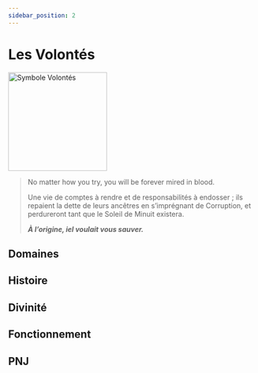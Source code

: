 ```yaml
---
sidebar_position: 2
---
```


# Les Volontés

<img src="/img/lignees/volontes.png" alt="Symbole Volontés" width="200"/>

>No matter how you try, you will be forever mired in blood.
>
>Une vie de comptes à rendre et de responsabilités à endosser ; ils repaient la dette de leurs ancêtres en s’imprégnant de Corruption, et perdureront tant que le Soleil de Minuit existera.
>
>***À l’origine, iel voulait vous sauver.***

## Domaines

## Histoire

## Divinité

## Fonctionnement

## PNJ